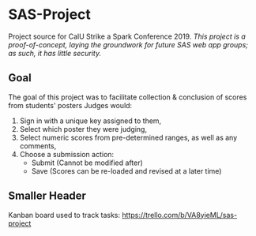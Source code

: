 # SAS-Project
Project source for CalU Strike a Spark Conference 2019.
*This project is a proof-of-concept, laying the groundwork for future SAS web app groups; as such, it has little security.*

## Goal
The goal of this project was to facilitate collection & conclusion of scores from students' posters
Judges would:
1. Sign in with a unique key assigned to them,
2. Select which poster they were judging, 
3. Select numeric scores from pre-determined ranges, as well as any comments,
4. Choose a submission action: 
   - Submit (Cannot be modified after)
   - Save (Scores can be re-loaded and revised at a later time)

## Smaller Header
Kanban board used to track tasks:
https://trello.com/b/VA8yieML/sas-project

